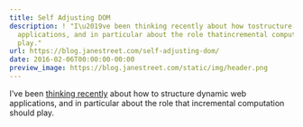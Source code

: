 ```yaml
---
title: Self Adjusting DOM
description: ! "I\u2019ve been thinking recently about how tostructure dynamic web
  applications, and in particular about the role thatincremental computation should
  play."
url: https://blog.janestreet.com/self-adjusting-dom/
date: 2016-02-06T00:00:00-00:00
preview_image: https://blog.janestreet.com/static/img/header.png
---
```


<p>I’ve been <a href="/incrementality-and-the-web/">thinking recently</a> about how to
structure dynamic web applications, and in particular about the role that
incremental computation should play.</p>
